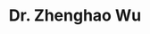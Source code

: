 ---
layout: page
title: Dr. Zhenghao Wu
description: Assistant Professor<br>Department of Chemistry<br>Xi'an Jiaotong Liverpool University<br>Email&#58; zhenghao.wu@xjtlu.edu.cn
img: assets/img/zhenghao_wu.jpg
redirect: https://scholar.google.com/citations?hl=en&user=wo1zj5kAAAAJ&view_op=list_works&sortby=pubdate
importance: 1
horizontal: true
category: Principal Investigator
---